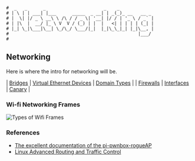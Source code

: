 ```text
#  _   _      _                      _    _
# | \ | | ___| |___      _____  _ __| | _(_)_ __   __ _
# |  \| |/ _ \ __\ \ /\ / / _ \| '__| |/ / | '_ \ / _` |
# | |\  |  __/ |_ \ V  V / (_) | |  |   <| | | | | (_| |
# |_| \_|\___|\__| \_/\_/ \___/|_|  |_|\_\_|_| |_|\__, |
#                                                 |___/
#
```

## Networking

Here is where the intro for networking will be.

| [Bridges](bridge)     | [Virtual Ethernet Devices](virt_eth) | [Domain Types](dom_types) |
| [Firewalls](firewall) | [Interfaces](interfaces)             | [Canary](canary)          |


### Wi-fi Networking Frames

![Types of Wifi Frames](https://anoduck.github.io/wiki/assets/img/802.11.png)

### References

- [The excellent documentation of the pi-pwnbox-rogueAP](https://github.com/koutto/pi-pwnbox-rogueap/wiki)
- [Linux Advanced Routing and Traffic Control](https://lartc.org/howto/)
